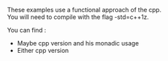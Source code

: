 These examples use a functional approach of the cpp.  
You will need to compile with the flag -std=c++1z.  
  
You can find :
- Maybe cpp version and his monadic usage
- Either cpp version